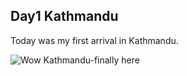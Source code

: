## Day1 Kathmandu
Today was my first arrival in Kathmandu. 

![Wow Kathmandu-finally here](https://github.com/bluesparkmd/bluesparkmd.github.io/main/docs/assets/kathmanduday1.jpg)


